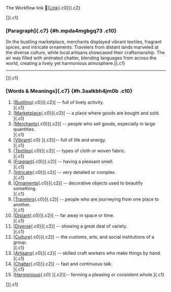 The Workflow link
👏[[Link](https://www.google.com/url?q=http://www.google.com&sa=D&source=editors&ust=1760679908285032&usg=AOvVaw1P7pUpcaE89-ulofxtLRe0){.c0}]{.c2}

[]{.c1}

### [Paragraph]{.c7} {#h.mpda4mgbgq73 .c10}

[In the bustling marketplace, merchants displayed vibrant textiles,
fragrant spices, and intricate ornaments. Travelers from distant lands
marveled at the diverse culture, while local artisans showcased their
craftsmanship. The air was filled with animated chatter, blending
languages from across the world, creating a lively yet harmonious
atmosphere.]{.c1}

------------------------------------------------------------------------

[]{.c1}

### [Words & Meanings]{.c7} {#h.3aalkbh4jm0b .c10}

1.  [[Bustling](https://www.google.com/url?q=http://www.google.com&sa=D&source=editors&ust=1760679908285669&usg=AOvVaw2QQcjvlccz-fhFrxRRmprh){.c0}]{.c2}[ --
    full of lively activity.\
    ]{.c1}
2.  [[Marketplace](https://www.google.com/url?q=http://www.google.com&sa=D&source=editors&ust=1760679908285809&usg=AOvVaw0q5nghIylGalofSSJ1BYvJ){.c0}]{.c2}[ --
    a place where goods are bought and sold.\
    ]{.c1}
3.  [[Merchants](https://www.google.com/url?q=http://www.google.com&sa=D&source=editors&ust=1760679908285935&usg=AOvVaw0bTr8GS7QfhFgmvwsHAaLd){.c0}]{.c2}[ --
    people who sell goods, especially in large quantities.\
    ]{.c1}
4.  [[Vibrant](https://www.google.com/url?q=http://www.google.com&sa=D&source=editors&ust=1760679908286067&usg=AOvVaw0ET1e0MmaEhVE8LfYBYtyZ){.c0}
    ]{.c2}[-- full of life and energy.\
    ]{.c1}
5.  [[Textiles](https://www.google.com/url?q=http://www.google.com&sa=D&source=editors&ust=1760679908286179&usg=AOvVaw1ouIVhbEfK-690hkfCa-3s){.c0}]{.c2}[ --
    types of cloth or woven fabric.\
    ]{.c1}
6.  [[Fragrant](https://www.google.com/url?q=http://www.google.com&sa=D&source=editors&ust=1760679908286292&usg=AOvVaw0qwhwvWBkm-W-kkBBLfyFj){.c0}]{.c2}[ --
    having a pleasant smell.\
    ]{.c1}
7.  [[Intricate](https://www.google.com/url?q=http://www.google.com&sa=D&source=editors&ust=1760679908286400&usg=AOvVaw1Doj--68AKAboF4Lx9b3To){.c0}]{.c2}[ --
    very detailed or complex.\
    ]{.c1}
8.  [[Ornaments](https://www.google.com/url?q=http://www.google.com&sa=D&source=editors&ust=1760679908286519&usg=AOvVaw1K3IGfn38EjLguXZfUfAV7){.c0}]{.c2}[ --
    decorative objects used to beautify something.\
    ]{.c1}
9.  [[Travelers](https://www.google.com/url?q=http://www.google.com&sa=D&source=editors&ust=1760679908286644&usg=AOvVaw1LSMy9kbAEApaHxj321yP2){.c0}]{.c2}[ --
    people who are journeying from one place to another.\
    ]{.c1}
10. [[Distant](https://www.google.com/url?q=http://www.google.com&sa=D&source=editors&ust=1760679908286777&usg=AOvVaw3UQ6RRbhXhij2U3Vi_h2vn){.c0}]{.c2}[ --
    far away in space or time.\
    ]{.c1}
11. [[Diverse](https://www.google.com/url?q=http://www.google.com&sa=D&source=editors&ust=1760679908286883&usg=AOvVaw3dkFmPo3Hr0_FI7J2VjAee){.c0}]{.c2}[ --
    showing a great deal of variety.\
    ]{.c1}
12. [[Culture](https://www.google.com/url?q=http://www.google.com&sa=D&source=editors&ust=1760679908286994&usg=AOvVaw1rqKn9qH1TNf5GIsAp1ye6){.c0}]{.c2}[ --
    the customs, arts, and social institutions of a group.\
    ]{.c1}
13. [[Artisans](https://www.google.com/url?q=http://www.google.com&sa=D&source=editors&ust=1760679908287124&usg=AOvVaw226zx0xUYZhrTs3Y6kcbS8){.c0}]{.c2}[ --
    skilled craft workers who make things by hand.\
    ]{.c1}
14. [[Chatter](https://www.google.com/url?q=http://www.google.com&sa=D&source=editors&ust=1760679908287247&usg=AOvVaw0j9Kj6E1jgjeekWrkK3-Rl){.c0}]{.c2}[ --
    fast and continuous talk.\
    ]{.c1}
15. [[Harmonious](https://www.google.com/url?q=http://www.google.com&sa=D&source=editors&ust=1760679908287355&usg=AOvVaw3F-IF5KMNsrocUxleO6rHM){.c0}
    ]{.c2}[-- forming a pleasing or consistent whole.]{.c1}

[]{.c1}
